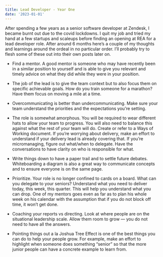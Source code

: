 ```yaml
---
title: Lead Developer - Year One
date: '2023-01-01'
---
```


After spending a few years as a senior software developer at Zendesk, I became burnt out due to the covid lockdowns. I quit my job and tried my hand at a few startups and scaleups before finding an opening at REA for a lead developer role. After around 6 months here’s a couple of my thoughts and learnings around the ordeal in no particular order. I’ll probably try to flesh some of these out into their own posts later on.

* Find a mentor. A good mentor is someone who may have recently been in a similar position to yourself and is able to give you relevant and timely advice on what they did while they were in your position.

* The job of the lead is to give the team context but to also focus them on specific achievable goals. How do you train someone for a marathon? Have them focus on moving a mile at a time.

* Overcommunicating is better than undercommunicating. Make sure your team understand the priorities and the expectations you're setting.

* The role is somewhat amorphous. You will be required to wear different hats to allow your team to progress. You will also need to balance this against what the rest of your team will do. Create or refer to a Ways of Working document. If you’re worrying about delivery, make an effort to understand if your delivery lead is already covering that. If you’re micromanaging, figure out what/when to delegate. Have the conversations to have clarity on who is responsible for what.

* Write things down to have a paper trail and to settle future debates. Whiteboarding a diagram is also a great way to communicate concepts and to ensure everyone is on the same page.

* Prioritize. Your role is no longer confined to cards on a board. What can you delegate to your seniors? Understand what you need to deliver today, this week, this quarter. This will help you understand what you can drop. One of my mentors goes even as far as to plan his whole week on his calendar with the assumption that if you do not block off time, it won’t get done.

* Coaching your reports vs directing. Look at where people are on the situational leadership scale. Allow them room to grow — you do not need to have all the answers.

* Pointing things out a la Joshua Tree Effect is one of the best things you can do to help your people grow. For example, make an effort to highlight when someone does something “senior” so that the more junior people can have a concrete example to learn from.